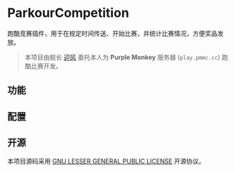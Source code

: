 # ParkourCompetition

跑酷竞赛插件，用于在规定时间传送、开始比赛，并统计比赛情况，方便奖品发放。

> 本项目由舰长 [迎风](https://space.bilibili.com/353986083) 委托本人为 **Purple Monkey** 服务器 (`play.pmmc.cc`) 跑酷比赛开发。


## 功能

## 配置


## 开源

本项目源码采用 [GNU LESSER GENERAL PUBLIC LICENSE](https://www.gnu.org/licenses/lgpl-3.0.html) 开源协议。
